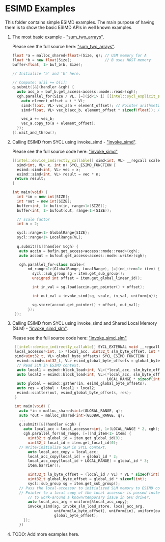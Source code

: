 # ESIMD Examples

This folder contains simple ESIMD examples. The main purpose of having them
is to show the basic ESIMD APIs in well known examples.

1) The most basic example - ["sum_two_arrays"](./sum_two_arrays.md).
   
   Please see the full source here: ["sum_two_arrays"](./sum_two_arrays.md).
   ```c++
   float *a = malloc_shared<float>(Size, q); // USM memory for A
   float *b = new float[Size];               // B uses HOST memory
   buffer<float, 1> buf_b(b, Size);

   // Initialize 'a' and 'b' here.
    
   // Compute: a[i] += b[i];
   q.submit([&](handler &cgh) {
     auto acc_b = buf_b.get_access<access::mode::read>(cgh);
     cgh.parallel_for(Size / VL, [=](id<1> i) [[intel::sycl_explicit_simd]] {
       auto element_offset = i * VL;
       simd<float, VL> vec_a(a + element_offset); // Pointer arithmetic uses element offset
       simd<float, VL> vec_b(acc_b, element_offset * sizeof(float)); // accessor API uses byte-offset

       vec_a += vec_b;
       vec_a.copy_to(a + element_offset);
     });
   }).wait_and_throw();
   ```
2) Calling ESIMD from SYCL using invoke_simd - ["invoke_simd"](./invoke_simd.md).
   
   Please see the full source code here: ["invoke_simd"](./invoke_simd.md)
   ```c++
   [[intel::device_indirectly_callable]] simd<int, VL> __regcall scale(
     simd<int, VL> x, int n) SYCL_ESIMD_FUNCTION {
     esimd::simd<int, VL> vec = x;
     esimd::simd<int, VL> result = vec * n;
    return result;
   }

   int main(void) { 
     int *in = new int[SIZE];
     int *out = new int[SIZE];
     buffer<int, 1> bufin(in, range<1>(SIZE));
     buffer<int, 1> bufout(out, range<1>(SIZE));

     // scale factor
     int n = 2;

     sycl::range<1> GlobalRange{SIZE};
     sycl::range<1> LocalRange{VL};
    
     q.submit([&](handler &cgh) {
      auto accin = bufin.get_access<access::mode::read>(cgh);
      auto accout = bufout.get_access<access::mode::write>(cgh);

      cgh.parallel_for<class Scale>(
          nd_range<1>(GlobalRange, LocalRange), [=](nd_item<1> item) {
            sycl::sub_group sg = item.get_sub_group();
            unsigned int offset = item.get_global_linear_id();

            int in_val = sg.load(accin.get_pointer() + offset);

            int out_val = invoke_simd(sg, scale, in_val, uniform{n});

            sg.store(accout.get_pointer() + offset, out_val);
          });
    });
    ```
3)  Calling ESIMD from SYCL using invoke_simd and Shared Local Memory (SLM) - ["invoke_simd_slm"](./invoke_simd_slm.md).
  
    Please see the full source code here: ["invoke_simd_slm"](./invoke_simd_slm.md)
    ```c++
     [[intel::device_indirectly_callable]] SYCL_EXTERNAL void __regcall invoke_slm_load_store(
     local_accessor<int, 1> *local_acc, uint32_t slm_byte_offset, int *in, int *out,
     simd<uint32_t, VL> global_byte_offsets) SYCL_ESIMD_FUNCTION {
      esimd::simd<uint32_t, VL> esimd_global_byte_offsets = global_byte_offsets;
      // Read SLM in ESIMD context.
      auto local1 = esimd::block_load<int, VL>(*local_acc, slm_byte_offset);
      auto local2 = esimd::block_load<int, VL>(*local_acc, slm_byte_offset + 
                                               LOCAL_RANGE * sizeof(int));
      auto global = esimd::gather(in, esimd_global_byte_offsets);
      auto res = global + local1 + local2;
      esimd::scatter(out, esimd_global_byte_offsets, res);
     }

     int main(void) {
       auto *in = malloc_shared<int>(GLOBAL_RANGE, q);
       auto *out = malloc_shared<int>(GLOBAL_RANGE, q);
       ...
       q.submit([&](handler &cgh) {
         auto local_acc = local_accessor<int, 1>(LOCAL_RANGE * 2, cgh);
         cgh.parallel_for(nd_range, [=](nd_item<1> item) {
           uint32_t global_id = item.get_global_id(0);
           uint32_t local_id = item.get_local_id(0);
	   // Write/initialize SLM in SYCL context.
           auto local_acc_copy = local_acc;
           local_acc_copy[local_id] = global_id * 2;
           local_acc_copy[local_id + LOCAL_RANGE] = global_id * 3;
           item.barrier();

           uint32_t la_byte_offset = (local_id / VL) * VL * sizeof(int);
           uint32_t global_byte_offset = global_id * sizeof(int);
           sycl::sub_group sg = item.get_sub_group();
	   // Pass the local-accessor to initialized SLM memory to ESIMD context.
	   // Pointer to a local copy of the local accessor is passed instead of a local-accessor value now
           // to work-around a known/temporary issue in GPU driver.
           auto local_acc_arg = uniform{&local_acc_copy};
           invoke_simd(sg, invoke_slm_load_store, local_acc_arg,
                       uniform{la_byte_offset}, uniform{in}, uniform{out},
                       global_byte_offset);
         });
       })
    ```

6) TODO: Add more examples here.
